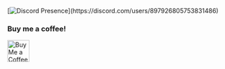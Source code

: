 [![Discord Presence](https://lanyard.cnrad.dev/api/897926805753831486?showDisplayName=true&idleMessage=On%20a%20well%20deserved%20vacation!)](https://discord.com/users/897926805753831486)

<h3>Buy me a coffee!</h3>
<a href='https://ko-fi.com/X8X3NE426' target='_blank'><img height='50' style='border:0px;height:50px;' src='https://storage.ko-fi.com/cdn/brandasset/kofi_s_tag_white.png?_gl=1*d09c1q*_ga*MTAxMzU4MTI4Ni4xNjg5ODQ1MzA0*_ga_M13FZ7VQ2C*MTY4OTg0NTMwNC4xLjEuMTY4OTg1MTY3NS4xNi4wLjA.' border='0' alt='Buy Me a Coffee!!' /></a>
